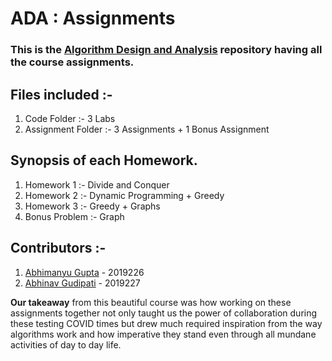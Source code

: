 # ADA : Assignments 

### This is the [Algorithm Design and Analysis](https://sites.google.com/iiitd.ac.in/ada2021 "Course Webpage") repository having all the course assignments. 

## Files included :-
1) Code Folder :- 3 Labs 
2) Assignment Folder :- 3 Assignments + 1 Bonus Assignment

## Synopsis of each Homework. 
1) Homework 1 :- Divide and Conquer 
2) Homework 2 :- Dynamic Programming + Greedy 
3) Homework 3 :- Greedy + Graphs 
4) Bonus Problem :- Graph 

## Contributors :- 
1) [Abhimanyu Gupta](https://github.com/0deadLock0 "GitHub Profile")  - 2019226
2) [Abhinav Gudipati](https://github.com/abhinavgudipati "GitHub Profile") - 2019227 

**Our takeaway** from this beautiful course was how working on these assignments together not only taught us the power of collaboration during these testing COVID times but drew much required inspiration from the way algorithms work and how imperative they stand even through all mundane activities of day to day life. 


